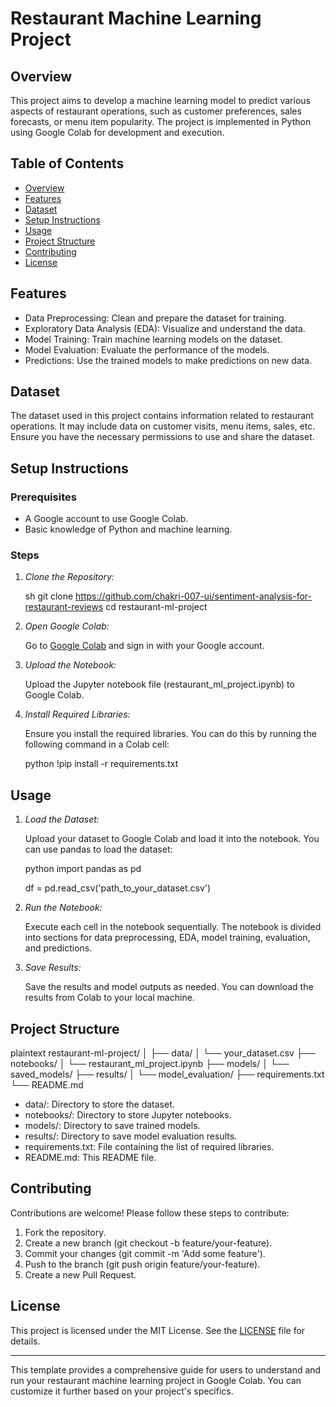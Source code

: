 # Restaurant Machine Learning Project

## Overview

This project aims to develop a machine learning model to predict various aspects of restaurant operations, such as customer preferences, sales forecasts, or menu item popularity. The project is implemented in Python using Google Colab for development and execution.

## Table of Contents

- [Overview](#overview)
- [Features](#features)
- [Dataset](#dataset)
- [Setup Instructions](#setup-instructions)
- [Usage](#usage)
- [Project Structure](#project-structure)
- [Contributing](#contributing)
- [License](#license)

## Features

- Data Preprocessing: Clean and prepare the dataset for training.
- Exploratory Data Analysis (EDA): Visualize and understand the data.
- Model Training: Train machine learning models on the dataset.
- Model Evaluation: Evaluate the performance of the models.
- Predictions: Use the trained models to make predictions on new data.

## Dataset

The dataset used in this project contains information related to restaurant operations. It may include data on customer visits, menu items, sales, etc. Ensure you have the necessary permissions to use and share the dataset.

## Setup Instructions

### Prerequisites

- A Google account to use Google Colab.
- Basic knowledge of Python and machine learning.

### Steps

1. *Clone the Repository:*

   sh
   git clone https://github.com/chakri-007-ui/sentiment-analysis-for-restaurant-reviews
   cd restaurant-ml-project
   

2. *Open Google Colab:*

   Go to [Google Colab](https://colab.research.google.com/) and sign in with your Google account.

3. *Upload the Notebook:*

   Upload the Jupyter notebook file (restaurant_ml_project.ipynb) to Google Colab.

4. *Install Required Libraries:*

   Ensure you install the required libraries. You can do this by running the following command in a Colab cell:

   python
   !pip install -r requirements.txt
   

## Usage

1. *Load the Dataset:*

   Upload your dataset to Google Colab and load it into the notebook. You can use pandas to load the dataset:

   python
   import pandas as pd

   df = pd.read_csv('path_to_your_dataset.csv')
   

2. *Run the Notebook:*

   Execute each cell in the notebook sequentially. The notebook is divided into sections for data preprocessing, EDA, model training, evaluation, and predictions.

3. *Save Results:*

   Save the results and model outputs as needed. You can download the results from Colab to your local machine.

## Project Structure

plaintext
restaurant-ml-project/
│
├── data/
│   └── your_dataset.csv
├── notebooks/
│   └── restaurant_ml_project.ipynb
├── models/
│   └── saved_models/
├── results/
│   └── model_evaluation/
├── requirements.txt
└── README.md


- data/: Directory to store the dataset.
- notebooks/: Directory to store Jupyter notebooks.
- models/: Directory to save trained models.
- results/: Directory to save model evaluation results.
- requirements.txt: File containing the list of required libraries.
- README.md: This README file.

## Contributing

Contributions are welcome! Please follow these steps to contribute:

1. Fork the repository.
2. Create a new branch (git checkout -b feature/your-feature).
3. Commit your changes (git commit -m 'Add some feature').
4. Push to the branch (git push origin feature/your-feature).
5. Create a new Pull Request.

## License

This project is licensed under the MIT License. See the [LICENSE](LICENSE) file for details.

---

This template provides a comprehensive guide for users to understand and run your restaurant machine learning project in Google Colab. You can customize it further based on your project's specifics.
